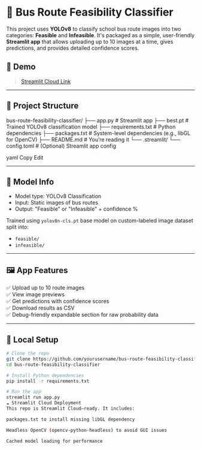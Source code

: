 # 🚌 Bus Route Feasibility Classifier

This project uses **YOLOv8** to classify school bus route images into two categories: **Feasible** and **Infeasible**. It's packaged as a simple, user-friendly **Streamlit app** that allows uploading up to 10 images at a time, gives predictions, and provides detailed confidence scores.

## 🚀 Demo

> [Streamlit Cloud Link]([https://share.streamlit.io/yourusername/bus-route-feasibility-classifier](https://st-route-viz-h55atcswtxchjuauiatrgt.streamlit.app/))
> 

---

## 📂 Project Structure

bus-route-feasibility-classifier/
├── app.py # Streamlit app
├── best.pt # Trained YOLOv8 classification model
├── requirements.txt # Python dependencies
├── packages.txt # System-level dependencies (e.g., libGL for OpenCV)
├── README.md # You’re reading it
└── .streamlit/
└── config.toml # (Optional) Streamlit app config

yaml
Copy
Edit

---

## 🧠 Model Info

- Model type: YOLOv8 Classification
- Input: Static images of bus routes
- Output: "Feasible" or "Infeasible" + confidence %

Trained using `yolov8n-cls.pt` base model on custom-labeled image dataset split into:
- `feasible/`
- `infeasible/`

---

## 🖼️ App Features

✅ Upload up to 10 route images  
✅ View image previews  
✅ Get predictions with confidence scores  
✅ Download results as CSV  
✅ Debug-friendly expandable section for raw probability data  

---

## 🧪 Local Setup

```bash
# Clone the repo
git clone https://github.com/yourusername/bus-route-feasibility-classifier.git
cd bus-route-feasibility-classifier

# Install Python dependencies
pip install -r requirements.txt

# Run the app
streamlit run app.py
☁️ Streamlit Cloud Deployment
This repo is Streamlit Cloud–ready. It includes:

packages.txt to install missing libGL dependency

Headless OpenCV (opencv-python-headless) to avoid GUI issues

Cached model loading for performance

